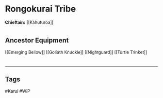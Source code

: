 # Rongokurai Tribe
**Chieftain:** [[Kahuturoa]]

#
## Ancestor Equipment
[[Emerging Bellow]]
[[Goliath Knuckle]]
[[Nightguard]]
[[Turtle Trinket]]

#
---
## Tags
#Karui 
#WiP 